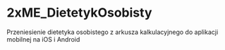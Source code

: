 # 2xME_DietetykOsobisty
Przeniesienie dietetyka osobistego z arkusza kalkulacyjnego do aplikacji mobilnej na iOS i Android
